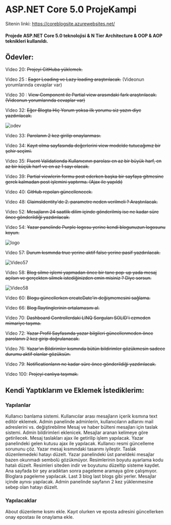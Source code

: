 # ASP.NET Core 5.0 ProjeKampi

Sitenin linki: https://coreblogsite.azurewebsites.net/

<h4>Projede ASP.NET Core 5.0 teknolojisi &amp; N Tier Architecture &amp; OOP &amp; AOP teknikleri kullanıldı.</h4>

<h2>Ödevler:</h2>

Video 20: <del>Projeyi GitHuba yüklemek.</del>

Video 25 : <del>Eager Loading ve Lazy loading araştırılacak.</del>
(Videonun yorumlarında cevaplar var)

Video 30 : <del>View Component ile Partial view arasındaki fark araştırılacak.(Videonun yorumlarında cevaplar var)</del>

Video 32: <del> Eğer Blogta Hiç Yorum yoksa ilk yorumu siz yazın diye yazdırılacak.</del> 

![odev](https://user-images.githubusercontent.com/70866473/139933654-78208b55-9633-483e-9f9e-0d75e7440422.PNG)

Video 33: <del>Parolanın 2 kez girilip onaylanması.</del> 

Video 34: <del>Kayıt olma sayfasında değerlerini view modelde tutucağımız bir şehir seçimi.</del> 

Video 35: <del>Fluent Validationda Kullanıcının parolası en az bir büyük harf, en az bir küçük harf ve en az 1 sayı olacak.</del> 

Video 39: <del>Partial viewlerin formu post ederken başka bir sayfaya gitmesine gerek kalmadan post işlemini yaptırma. (Ajax ile yapıldı)</del>

Video 40: <del> GitHub repoları güncellenecek.</del>

Video 48: <del>ClaimsIdentity'de 2. parametre neden verilmeli ? Araştırılacak.</del>

Video 52: <del>Mesajların 24 saatlik dilim içinde gönderilmiş ise ne kadar süre önce gönderildiği yazdırılacak.</del>

Video 54: <del>Yazar panelinde Purple logosu yerine kendi blogunuzun logosunu koyun.</del>

![logo](https://user-images.githubusercontent.com/70866473/139873172-f9fda63e-2327-4c4e-89c5-28dc17166b06.PNG)

Video 57: <del>Durum kısmında true yerine aktif false yerine pasif yazdırılacak.</del>

![Video57](https://user-images.githubusercontent.com/70866473/139940108-bcbf499e-ab72-4bc9-9328-ca0547697bbe.PNG)

Video 58: <del>Blog silme işlemi yapmadan önce bir tane pop-up yada mesaj açılsın ve gerçekten silmek istediğinizden emin misiniz ? Diye sorsun.</del>

![Video58](https://user-images.githubusercontent.com/70866473/139940296-27395ce4-5482-4c55-8e51-ef21663c5cdd.PNG)

Video 60: <del>Blogu güncellerken createDate'in değişmemesini sağlama.</del>

Video 66: <del>Blog Raytinglerinin ortalamasını al.</del>

Video 70: <del>Dashboard Controllerdaki LINQ Sorguları SOLID'i ezmeden mimariye taşıma.</del>

Video 72: <del>Yazar Profil Sayfasında yazar bilgileri güncellenmeden önce parolanın 2 kez girip doğrulanacak.</del>

Video 76: <del>Yazar'ın Bildirimler kısmında bütün bildirimler gözükmesin sadece durumu aktif olanlar gözüksün.</del>
 
Video 79: <del>Notificationların ne kadar süre önce gönderildiği yazdırılacak.</del>
 
Video 100: <del>Projeyi canlıya taşımak.</del> 

<h2>Kendi Yaptıklarım ve Eklemek İstediklerim:</h2>

<h3>Yapılanlar</h3>

Kullanıcı banlama sistemi.
Kullanıcılar arası mesajların içerik kısmına text editör eklemek.
Admin panelinde adminlerin, kullanıcıların adlarını mail adreslerini vs. değiştirebilme
Mesaj ve haber bülteni mesajları için taslak sistemi.
Admin bildirimleri eklenicek.
Mesajlar aranan kelimeye göre getirilecek.
Mesaj taslakları ajax ile getirilip işlem yapılacak.
Yazar panelindeki gelen kutusu ajax ile yapılacak.
Kullanıcı resmi güncelleme sorununu çöz.
Yazar mesaj kısmındaki tasarımı iyileştir.
Taslak düzenlemedeki hatayı düzelt.
Yazar panelindeki üst paneldeki mesajlar bazen okunmadı sembolü  gözükmüyor.
Resimlerinin boyutu ayarlama kodu hatalı düzelt.
Resimleri siteden indir ve boyutunu düzeltip sisteme kaydet.
Ana sayfada bir şey aradıktan sonra pageleme aramaya göre çalışmıyor.
Bloglara pageleme yapılacak. Last 3 blog last blogs gibi yerler. Mesajlar içinde aynısı yapılacak.
Admin panelinde sayfanın 2 kez yüklenmesine sebep olan hatayı düzelt.

<h3>Yapılacaklar</h3>

About düzenleme kısmı ekle.
Kayıt olurken ve eposta adresini güncellerken onay epostası ile onaylama ekle.
